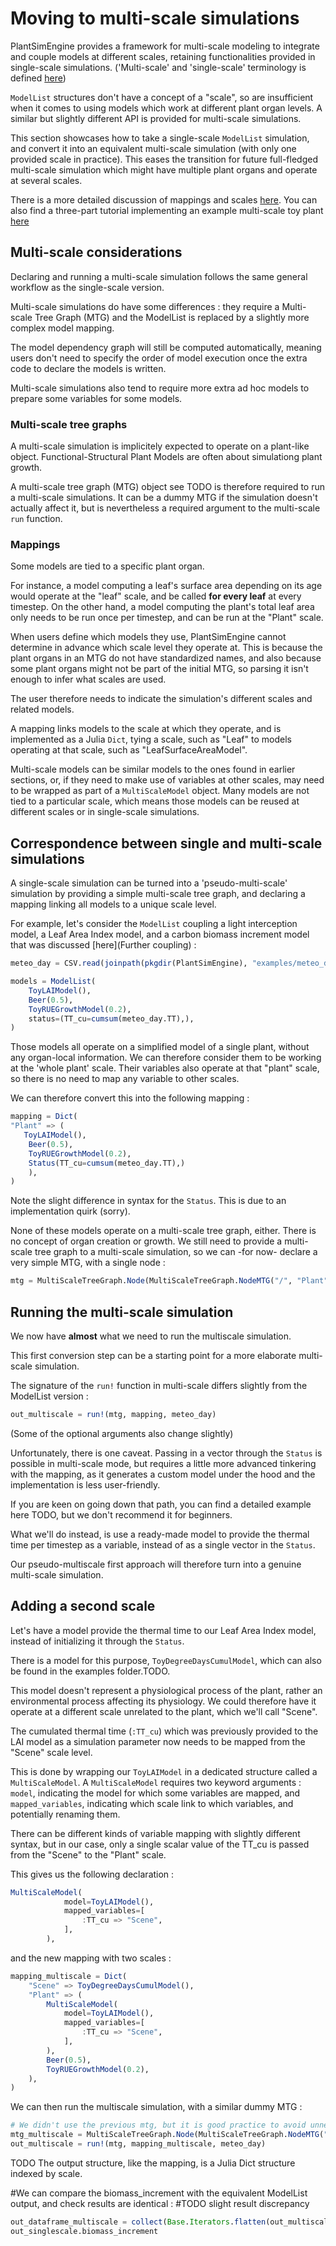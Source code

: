 # Moving to multi-scale simulations

PlantSimEngine provides a framework for multi-scale modeling to integrate and couple models at different scales, retaining functionalities provided in single-scale simulations. ('Multi-scale' and 'single-scale' terminology is defined [here](TODO))

`ModelList` structures don't have a concept of a "scale", so are insufficient when it comes to using models which work at different plant organ levels. A similar but slightly different API is provided for multi-scale simulations.

This section showcases how to take a single-scale `ModelList` simulation, and convert it into an equivalent multi-scale simulation (with only one provided scale in practice). This eases the transition for future full-fledged multi-scale simulation which might have multiple plant organs and operate at several scales. 

There is a more detailed discussion of mappings and scales [here](TODO). You can also find a three-part tutorial implementing an example multi-scale toy plant [here](TODO)

## Multi-scale considerations

Declaring and running a multi-scale simulation follows the same general workflow as the single-scale version. 

Multi-scale simulations do have some differences : they require a Multi-scale Tree Graph (MTG) and the ModelList is replaced by a slightly more complex model mapping.

The model dependency graph will still be computed automatically, meaning users don't need to specify the order of model execution once the extra code to declare the models is written.

Multi-scale simulations also tend to require more extra ad hoc models to prepare some variables for some models.

### Multi-scale tree graphs

A multi-scale simulation is implicitely expected to operate on a plant-like object. Functional-Structural Plant Models are often about simulationg plant growth.

A multi-scale tree graph (MTG) object see TODO is therefore required to run a multi-scale simulations. It can be a dummy MTG if the simulation doesn't actually affect it, but is nevertheless a required argument to the multi-scale `run` function.

### Mappings

Some models are tied to a specific plant organ. 

For instance, a model computing a leaf's surface area depending on its age would operate at the "leaf" scale, and be called **for every leaf** at every timestep. On the other hand, a model computing the plant's total leaf area only needs to be run once per timestep, and can be run at the "Plant" scale.

When users define which models they use, PlantSimEngine cannot determine in advance which scale level they operate at. This is because the plant organs in an MTG do not have standardized names, and also because some plant organs might not be part of the initial MTG, so parsing it isn't enough to infer what scales are used.

The user therefore needs to indicate the simulation's different scales and related models.

A mapping links models to the scale at which they operate, and is implemented as a Julia `Dict`, tying a scale, such as "Leaf" to models operating at that scale, such as "LeafSurfaceAreaModel". 

Multi-scale models can be similar models to the ones found in earlier sections, or, if they need to make use of variables at other scales, may need to be wrapped as part of a `MultiScaleModel` object. Many models are not tied to a particular scale, which means those models can be reused at different scales or in single-scale simulations.

## Correspondence between single and multi-scale simulations

A single-scale simulation can be turned into a 'pseudo-multi-scale' simulation by providing a simple multi-scale tree graph, and declaring a mapping linking all models to a unique scale level.

For example, let's consider the `ModelList` coupling a light interception model, a Leaf Area Index model, and a carbon biomass increment model that was discussed [here](Further coupling) : 

```julia
meteo_day = CSV.read(joinpath(pkgdir(PlantSimEngine), "examples/meteo_day.csv"), DataFrame, header=18)

models = ModelList(
    ToyLAIModel(),
    Beer(0.5),
    ToyRUEGrowthModel(0.2),
    status=(TT_cu=cumsum(meteo_day.TT),),
)
```

Those models all operate on a simplified model of a single plant, without any organ-local information. We can therefore consider them to be working at the 'whole plant' scale. Their variables also operate at that "plant" scale, so there is no need to map any variable to other scales.

We can therefore convert this into the following mapping : 

```julia 
mapping = Dict(
"Plant" => (
   ToyLAIModel(),
    Beer(0.5),
    ToyRUEGrowthModel(0.2),
    Status(TT_cu=cumsum(meteo_day.TT),)
    ),
)
```
Note the slight difference in syntax for the `Status`. This is due to an implementation quirk (sorry).

None of these models operate on a multi-scale tree graph, either. There is no concept of organ creation or growth. We still need to provide a multi-scale tree graph to a multi-scale simulation, so we can -for now- declare a very simple MTG, with a single node :

```julia
mtg = MultiScaleTreeGraph.Node(MultiScaleTreeGraph.NodeMTG("/", "Plant", 0, 0),)
```

## Running the multi-scale simulation

We now have **almost** what we need to run the multiscale simulation.

This first conversion step can be a starting point for a more elaborate multi-scale simulation. 

The signature of the `run!` function in multi-scale differs slightly from the ModelList version : 

```julia
out_multiscale = run!(mtg, mapping, meteo_day)
```

(Some of the optional arguments also change slightly)

Unfortunately, there is one caveat. Passing in a vector through the `Status` is possible in multi-scale mode, but requires a little more advanced tinkering with the mapping, as it generates a custom model under the hood and the implementation is less user-friendly.

If you are keen on going down that path, you can find a detailed example here TODO, but we don't recommend it for beginners.

What we'll do instead, is use a ready-made model to provide the thermal time per timestep as a variable, instead of as a single vector in the `Status`.

Our pseudo-multiscale first approach will therefore turn into a genuine multi-scale simulation.

## Adding a second scale

Let's have a model provide the thermal time to our Leaf Area Index model, instead of initializing it through the `Status`. 

There is a model for this purpose, `ToyDegreeDaysCumulModel`, which can also be found in the examples folder.TODO. 

This model doesn't represent a physiological process of the plant, rather an environmental process affecting its physiology. We could therefore have it operate at a different scale unrelated to the plant, which we'll call "Scene". 

The cumulated thermal time (`:TT_cu`) which was previously provided to the LAI model as a simulation parameter now needs to be mapped from the "Scene" scale level. 

This is done by wrapping our `ToyLAIModel` in a dedicated structure called a `MultiScaleModel`. A `MultiScaleModel` requires two keyword arguments : `model`, indicating the model for which some variables are mapped, and `mapped_variables`, indicating which scale link to which variables, and potentially renaming them.

There can be different kinds of variable mapping with slightly different syntax, but in our case, only a single scalar value of the TT_cu is passed from the "Scene" to the "Plant" scale.

This gives us the following declaration : 

```julia
MultiScaleModel(
            model=ToyLAIModel(),
            mapped_variables=[
                :TT_cu => "Scene",
            ],
        ),
```
and the new mapping with two scales :

```julia
mapping_multiscale = Dict(
    "Scene" => ToyDegreeDaysCumulModel(),
    "Plant" => (
        MultiScaleModel(
            model=ToyLAIModel(),
            mapped_variables=[
                :TT_cu => "Scene",
            ],
        ),
        Beer(0.5),
        ToyRUEGrowthModel(0.2),
    ),
)
```

We can then run the multiscale simulation, with a similar dummy MTG :

```julia
# We didn't use the previous mtg, but it is good practice to avoid unnecessarily mixing data between simulations
mtg_multiscale = MultiScaleTreeGraph.Node(MultiScaleTreeGraph.NodeMTG("/", "Plant", 0, 0),)
out_multiscale = run!(mtg, mapping_multiscale, meteo_day)
```

TODO The output structure, like the mapping, is a Julia Dict structure indexed by scale.

#We can compare the biomass_increment with the equivalent ModelList output, and check results are identical :
#TODO slight result discrepancy

```julia 
out_dataframe_multiscale = collect(Base.Iterators.flatten(out_multiscale["Plant"][:biomass_increment]))
out_singlescale.biomass_increment
```